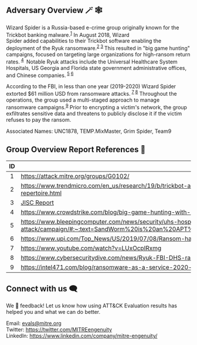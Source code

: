 ## Adversary Overview 🪄 🕸️

Wizard Spider is a Russia-based e-crime group originally known for the Trickbot banking malware.<sup>[1]</sup> In August 2018, Wizard Spider added capabilities to their Trickbot software enabling the deployment of the Ryuk ransomware.<sup>[2] [3] </sup> This resulted in "big game hunting" campaigns, focused on targeting large organizations for high-ransom return rates.<sup> [4] </sup> Notable Ryuk attacks include the Universal Healthcare System Hospitals, US Georgia and Florida state government administrative offices, and Chinese companies.<sup> [5] [6]</sup>

According to the FBI, in less than one year (2019-2020) Wizard Spider extorted $61 million USD from ransomware attacks.<sup> [7] [8]</sup> Throughout the operations, the group used a multi-staged approach to manage ransomware campaigns.<sup>[9]</sup> Prior to encrypting a victim's network, the group exfiltrates sensitive data and threatens to publicly disclose it if the victim refuses to pay the ransom.

Associated Names: UNC1878, TEMP.MixMaster, Grim Spider, Team9 

[1]:https://attack.mitre.org/groups/G0102/
[2]:https://www.trendmicro.com/en_us/research/19/b/trickbot-adds-remote-application-credential-grabbing-capabilities-to-its-repertoire.html
[3]:(./Resources/images/Trickbot_analysis_and_mitigation_Jisc%20community.pdf)
[4]:https://www.crowdstrike.com/blog/big-game-hunting-with-ryuk-another-lucrative-targeted-ransomware/
[5]:https://www.bleepingcomputer.com/news/security/uhs-hospitals-hit-by-reported-country-wide-ryuk-ransomware-attack/campaign/#:~:text=SandWorm%20is%20an%20APT%20group,aggressive%20and%20sometimes%20destructive%20cyberattacks.
[6]:https://www.upi.com/Top_News/US/2019/07/08/Ransom-hackers-hit-Georgia-courts-after-cities-pay-1M/4111562116580/
[7]:https://www.youtube.com/watch?v=LUxOcpIRxmg
[8]:https://www.cybersecuritydive.com/news/Ryuk-FBI-DHS-ransomware-healthcare/587961/
[9]:https://intel471.com/blog/ransomware-as-a-service-2020-ryuk-maze-revil-egregor-doppelpaymer/

## Group Overview Report References 🔗

|  ID   | Report Links                                                                                                                                                                                                                   |
| :---: | ------------------------------------------------------------------------------------------------------------------------------------------------------------------------------------------------------------------------------ |
|   1   | https://attack.mitre.org/groups/G0102/                                                                                                                                                                                         |
|   2   | https://www.trendmicro.com/en_us/research/19/b/trickbot-adds-remote-application-credential-grabbing-capabilities-to-its-repertoire.html                                                                                        |
|   3   | [JISC Report](/Resources/images/Trickbot_analysis_and_mitigation_Jisc%20community.pdf)                                                                                                                                         |
|   4   | https://www.crowdstrike.com/blog/big-game-hunting-with-ryuk-another-lucrative-targeted-ransomware/                                                                                                                             |
|   5   | https://www.bleepingcomputer.com/news/security/uhs-hospitals-hit-by-reported-country-wide-ryuk-ransomware-attack/campaign/#:~:text=SandWorm%20is%20an%20APT%20group,aggressive%20and%20sometimes%20destructive%20cyberattacks. |
|   6   | https://www.upi.com/Top_News/US/2019/07/08/Ransom-hackers-hit-Georgia-courts-after-cities-pay-1M/4111562116580/                                                                                                                |
|   7   | https://www.youtube.com/watch?v=LUxOcpIRxmg                                                                                                                                                                                    |
|   8   | https://www.cybersecuritydive.com/news/Ryuk-FBI-DHS-ransomware-healthcare/587961/                                                                                                                                              |
|   9   | https://intel471.com/blog/ransomware-as-a-service-2020-ryuk-maze-revil-egregor-doppelpaymer/                                                                                                                                   |


## Connect with us 🗨️

We 💖 feedback! Let us know how using ATT&CK Evaluation results has helped you and what we can do better.

Email: <evals@mitre.org><br>
Twitter: https://twitter.com/MITREengenuity<br>
LinkedIn: https://www.linkedin.com/company/mitre-engenuity/<br>
